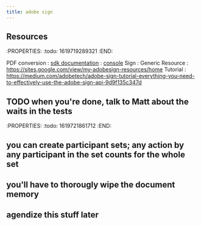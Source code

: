 ```yaml
---
title: adobe sign
---
```


## Resources
:PROPERTIES:
:todo: 1619719289321
:END:

PDF conversion
: [sdk documentation](https://opensource.adobe.com/pdftools-node-sdk-samples/apidocs/latest/FileRef.html#.createFromStream)
: [console](https://console.adobe.io/projects/541493/4566206088344637219/credentials/168057/details)
Sign
: 
Generic Resource
: https://sites.google.com/view/my-adobesign-resources/home
Tutorial
: https://medium.com/adobetech/adobe-sign-tutorial-everything-you-need-to-effectively-use-the-adobe-sign-api-9d9f135c347d
## TODO when you're done, talk to Matt about the waits in the tests
:PROPERTIES:
:todo: 1619721861712
:END:
## you can create participant sets; any action by any participant in the set counts for the whole set
## you'll have to thorougly wipe the document memory
## agendize this stuff later
